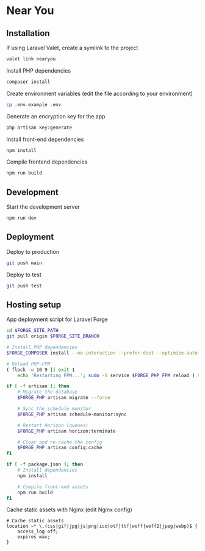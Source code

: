 # Near You

## Installation
If using Laravel Valet, create a symlink to the project
```sh
valet link nearyou
```

Install PHP dependencies
```sh
composer install
```

Create environment variables (edit the file according to your environment)
```sh
cp .env.example .env
```

Generate an encryption key for the app
```sh
php artisan key:generate
```

Install front-end dependencies
```sh
npm install
```

Compile frontend dependencies
```sh
npm run build
```

## Development
Start the development server
```sh
npm run dev
```

## Deployment
Deploy to production
```sh
git push main
```

Deploy to test
```sh
git push test
```

## Hosting setup
App deployment script for Laravel Forge
```sh
cd $FORGE_SITE_PATH
git pull origin $FORGE_SITE_BRANCH

# Install PHP dependencies
$FORGE_COMPOSER install --no-interaction --prefer-dist --optimize-autoloader

# Reload PHP-FPM
( flock -w 10 9 || exit 1
    echo 'Restarting FPM...'; sudo -S service $FORGE_PHP_FPM reload ) 9>/tmp/fpmlock

if [ -f artisan ]; then
    # Migrate the database
    $FORGE_PHP artisan migrate --force

    # Sync the schedule monitor
    $FORGE_PHP artisan schedule-monitor:sync

    # Restart Horizon (queues)
    $FORGE_PHP artisan horizon:terminate

    # Clear and re-cache the config
    $FORGE_PHP artisan config:cache
fi

if [ -f package.json ]; then
    # Install dependencies
    npm install

    # Compile front-end assets
    npm run build
fi
```

Cache static assets with Nginx (edit Nginx config)
```nginx
# Cache static assets
location ~* \.(css|gif|jpg|js|png|ico|otf|ttf|woff|woff2|jpeg|webp)$ {
    access_log off;
    expires max;
}
```
